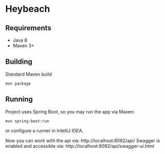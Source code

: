 Heybeach
=====================



## Requirements

- Java 8
- Maven 3+


## Building

Standard Maven build

    mvn package


## Running

Project uses Spring Boot, so you may run the app via Maven:

    mvn spring-boot:run

or configure a runner in IntelliJ IDEA.

Now you can work with the api via: http://localhost:8082/api/
Swagger is enabled and accessible via: http://localhost:8082/api/swagger-ui.html